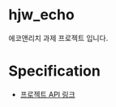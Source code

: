 # hjw_echo
에코앤리치 과제 프로젝트 입니다.


# Specification

- [프로젝트 API 링크](http://ec2-3-34-137-110.ap-northeast-2.compute.amazonaws.com:8080/swagger-ui/index.html)
